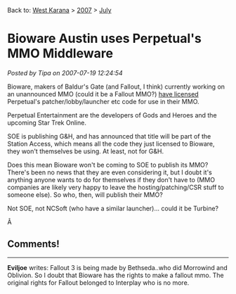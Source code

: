 Back to: [West Karana](/posts/westkarana.md) > [2007](/posts/2007/westkarana.md) > [July](./westkarana.md)
# Bioware Austin uses Perpetual's MMO Middleware

*Posted by Tipa on 2007-07-19 12:24:54*

Bioware, makers of Baldur's Gate (and Fallout, I think) currently working on an unannounced MMO (could it be a Fallout MMO?) [have licensed](http://www.developmag.com/news/28158/Another-tech-buy-for-BioWare) Perpetual's patcher/lobby/launcher etc code for use in their MMO.

Perpetual Entertainment are the developers of Gods and Heroes and the upcoming Star Trek Online.

SOE is publishing G&H, and has announced that title will be part of the Station Access, which means all the code they just licensed to Bioware, they won't themselves be using. At least, not for G&H.

Does this mean Bioware won't be coming to SOE to publish its MMO? There's been no news that they are even considering it, but I doubt it's anything anyone wants to do for themselves if they don't have to (MMO companies are likely very happy to leave the hosting/patching/CSR stuff to someone else). So who, then, will publish their MMO?

Not SOE, not NCSoft (who have a similar launcher)... could it be Turbine?

Â 
## Comments!
---
**Eviljoe** writes: Fallout 3 is being made by Bethseda..who did Morrowind and Oblivion.  So I doubt that Bioware has the rights to make a fallout mmo. The original rights for Fallout belonged to Interplay who is no more.
